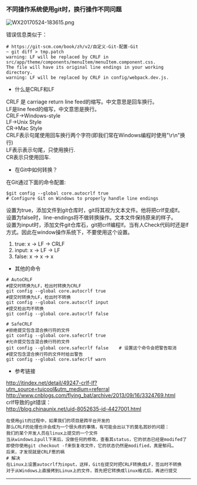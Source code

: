 ###  不同操作系统使用git时，换行操作不同问题     
![WX20170524-183615.png](https://bitbucket.org/repo/oE6yEX/images/2142324664-WX20170524-183615.png)     

错误信息类似于：   
```
# https://git-scm.com/book/zh/v2/自定义-Git-配置-Git
~ git diff > tmp.patch
warning: LF will be replaced by CRLF in src/app/theme/components/menuItem/menuItem.component.css.
The file will have its original line endings in your working directory.
warning: LF will be replaced by CRLF in config/webpack.dev.js.

```

*  什么是CRLF和LF    

CRLF 是 carriage return line feed的缩写。中文意思是回车换行。      
LF是line feed的缩写，中文意思是换行。      
CRLF->Windows-style       
LF->Unix Style       
CR->Mac Style       
CRLF表示句尾使用回车换行两个字符(即我们常在Windows编程时使用"\r\n"换行)      
LF表示表示句尾，只使用换行.        
CR表示只使用回车.        

* 在Git中如何转换？     

在Git通过下面的命令配置:      
```
$git config --global core.autocrlf true
# Configure Git on Windows to properly handle line endings
```    
设置为true，添加文件到git仓库时，git将其视为文本文件。他将把crlf变成lf。      
设置为false时，line-endings将不做转换操作。文本文件保持原来的样子。      
设置为input时，添加文件git仓库石，git把crlf编程lf。当有人Check代码时还是lf方式。因此在window操作系统下，不要使用这个设置。      
1) true:             x -> LF -> CRLF         
2) input:            x -> LF -> LF            
3) false:            x -> x -> x         

*  其他的命令     

```
# AutoCRLF
#提交时转换为LF，检出时转换为CRLF
git config --global core.autocrlf true   
#提交时转换为LF，检出时不转换
git config --global core.autocrlf input   
#提交检出均不转换
git config --global core.autocrlf false

# SafeCRLF
#拒绝提交包含混合换行符的文件
git config --global core.safecrlf true   
#允许提交包含混合换行符的文件
git config --global core.safecrlf false    # 设置这个命令会把警告取消
#提交包含混合换行符的文件时给出警告
git config --global core.safecrlf warn

```  

* 参考链接    

http://itindex.net/detail/49247-crlf-lf?utm_source=tuicool&utm_medium=referral       
http://www.cnblogs.com/flying_bat/archive/2013/09/16/3324769.html         
crlf导致的git错误：      
http://blog.chinaunix.net/uid-8052635-id-4427001.html
```
在使用git的过程中，如果我们的项目是跨平台开发的
那么CRLF的处理也许会成为一个很头疼的事情，有可能会出以下的莫名其妙的问题：
我们的某个开发人员在linux上提交的一个文件
当从windows上pull下来后，没做任何的修改，查看其status，它的状态已经是modifed了
即使你使用git checkout -f来恢复改文件，它的状态仍然是modified，真是郁闷…
后来，才发现就是CRLF惹的祸  
# 解决  
在Linux上设置autocrlf为input，这样，Git在提交时把CRLF转换成LF，签出时不转换
对于从Windows上直接拷到Linux上的文件，首先把它转换成linux格式后，再进行提交

```

-------------